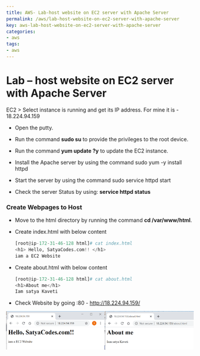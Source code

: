 ```yaml
---
title: AWS- Lab-host website on EC2 server with Apache Server
permalink: /aws/lab-host-website-on-ec2-server-with-apache-server
key: aws-lab-host-website-on-ec2-server-with-apache-server
categories:
- aws
tags:
- aws
---
```



Lab – host website on EC2 server with Apache Server
===================================================

EC2 > Select instance is running and get its IP address. For mine it is -
18.224.94.159

-   Open the putty.

-   Run the command **sudo su** to provide the privileges to the root device.

-   Run the command **yum update ?y** to update the EC2 instance.

-   Install the Apache server by using the command sudo yum -y install httpd

-   Start the server by using the command sudo service httpd start

-   Check the server Status by using: **service httpd status**



### Create Webpages to Host

-   Move to the html directory by running the command **cd /var/www/html**.

-   Create index.html with below content
    ```python
    [root@ip-172-31-46-128 html]# cat index.html
    <h1> Hello, SatyaCodes.com!! </h1>
    iam a EC2 Website
    ```


- Create about.html with below content
    ```python
    [root@ip-172-31-46-128 html]# cat about.html
    <h1>About me</h1>
    Iam satya Kaveti
    ```




- Check Website by going <ipaddress>:80 - <http://18.224.94.159/>

![](media/d41f5e3403cd24c087bab5a7b415ac5f.png)
